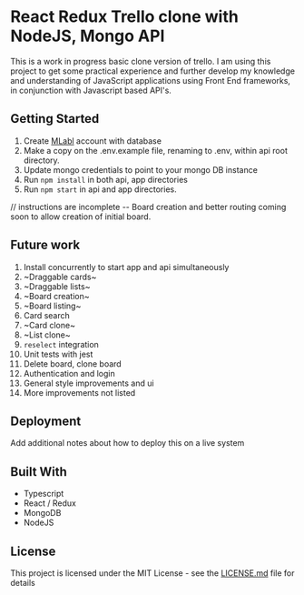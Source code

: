 # React Redux Trello clone with NodeJS, Mongo API

This is a work in progress basic clone version of trello. I am using this project to get some practical experience and further develop my knowledge and understanding of JavaScript applications using Front End frameworks, in conjunction with Javascript based API's.

## Getting Started

1. Create [MLabl](https://mlab.com/welcome/) account with database
1. Make a copy on the .env.example file, renaming to .env, within api root directory.
1. Update mongo credentials to point to your mongo DB instance
1. Run `npm install` in both api, app directories
1. Run `npm start` in api and app directories.

// instructions are incomplete -- Board creation and better routing coming soon to allow creation of initial board. 

## Future work

1. Install concurrently to start app and api simultaneously
1. ~Draggable cards~
1. ~Draggable lists~
1. ~Board creation~
1. ~Board listing~
1. Card search
1. ~Card clone~
1. ~List clone~
1. `reselect` integration
1. Unit tests with jest
1. Delete board, clone board
1. Authentication and login
1. General style improvements and ui
1. More improvements not listed 

## Deployment

Add additional notes about how to deploy this on a live system

## Built With

* Typescript
* React / Redux
* MongoDB
* NodeJS

## License

This project is licensed under the MIT License - see the [LICENSE.md](LICENSE.md) file for details
